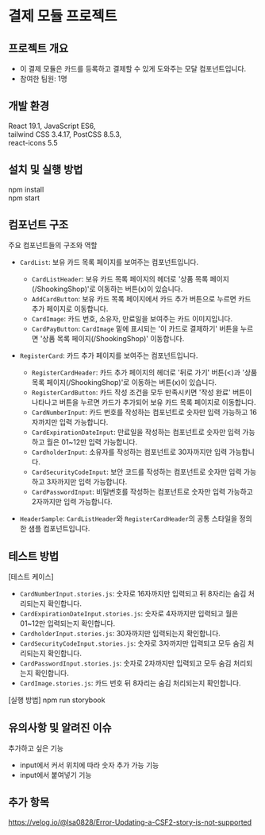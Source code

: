 # 결제 모듈 프로젝트

## 프로젝트 개요

- 이 결제 모듈은 카드를 등록하고 결제할 수 있게 도와주는 모달 컴포넌트입니다.
- 참여한 팀원: 1명

## 개발 환경

React 19.1, JavaScript ES6,<br>
tailwind CSS 3.4.17, PostCSS 8.5.3,<br>
react-icons 5.5

## 설치 및 실행 방법

npm install<br>
npm start

## 컴포넌트 구조

주요 컴포넌트들의 구조와 역할

- `CardList`: 보유 카드 목록 페이지를 보여주는 컴포넌트입니다.
  - `CardListHeader`: 보유 카드 목록 페이지의 헤더로 '상품 목록 페이지(/ShookingShop)'로 이동하는 버튼(x)이 있습니다.
  - `AddCardButton`: 보유 카드 목록 페이지에서 카드 추가 버튼으로 누르면 카드 추가 페이지로 이동합니다.
  - `CardImage`: 카드 번호, 소유자, 만료일을 보여주는 카드 이미지입니다.
  - `CardPayButton`: `CardImage` 밑에 표시되는 '이 카드로 결제하기' 버튼을 누르면 '상품 목록 페이지(/ShookingShop)' 이동합니다.

- `RegisterCard`: 카드 추가 페이지를 보여주는 컴포넌트입니다.
  - `RegisterCardHeader`: 카드 추가 페이지의 헤더로 '뒤로 가기' 버튼(<)과 '상품 목록 페이지(/ShookingShop)'로 이동하는 버튼(x)이 있습니다.
  - `RegisterCardButton`: 카드 작성 조건을 모두 만족시키면 '작성 완료' 버튼이 나타나고 버튼을 누르면 카드가 추가되어 보유 카드 목록 페이지로 이동합니다.
  - `CardNumberInput`: 카드 번호를 작성하는 컴포넌트로 숫자만 입력 가능하고 16자까지만 입력 가능합니다.
  - `CardExpirationDateInput`: 만료일을 작성하는 컴포넌트로 숫자만 입력 가능하고 월은 01~12만 입력 가능합니다.
  - `CardholderInput`: 소유자를 작성하는 컴포넌트로 30자까지만 입력 가능합니다.
  - `CardSecurityCodeInput`: 보안 코드를 작성하는 컴포넌트로 숫자만 입력 가능하고 3자까지만 입력 가능합니다.
  - `CardPasswordInput`: 비밀번호를 작성하는 컴포넌트로 숫자만 입력 가능하고 2자까지만 입력 가능합니다.

- `HeaderSample`: `CardListHeader`와 `RegisterCardHeader`의 공통 스타일을 정의한 샘플 컴포넌트입니다.

## 테스트 방법

[테스트 케이스]
- `CardNumberInput.stories.js`: 숫자로 16자까지만 입력되고 뒤 8자리는 숨김 처리되는지 확인합니다.
- `CardExpirationDateInput.stories.js`: 숫자로 4자까지만 입력되고 월은 01~12만 입력되는지 확인합니다.
- `CardholderInput.stories.js`: 30자까지만 입력되는지 확인합니다.
- `CardSecurityCodeInput.stories.js`: 숫자로 3자까지만 입력되고 모두 숨김 처리되는지 확인합니다.
- `CardPasswordInput.stories.js`: 숫자로 2자까지만 입력되고 모두 숨김 처리되는지 확인합니다.
- `CardImage.stories.js`: 카드 번호 뒤 8자리는 숨김 처리되는지 확인합니다.

[실행 방법]
npm run storybook

## 유의사항 및 알려진 이슈

추가하고 싶은 기능
- input에서 커서 위치에 따라 숫자 추가 가능 기능
- input에서 붙여넣기 기능

## 추가 항목

https://velog.io/@lsa0828/Error-Updating-a-CSF2-story-is-not-supported
